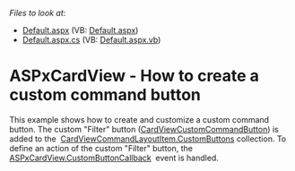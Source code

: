 <!-- default file list -->
*Files to look at*:

* [Default.aspx](./CS/Default.aspx) (VB: [Default.aspx](./VB/Default.aspx))
* [Default.aspx.cs](./CS/Default.aspx.cs) (VB: [Default.aspx.vb](./VB/Default.aspx.vb))
<!-- default file list end -->
# ASPxCardView - How to create a custom command button


<p>This example shows how to create and customize a custom command button. The custom "Filter" button (<a href="https://documentation.devexpress.com/#aspnet/clsDevExpressWebCardViewCustomCommandButtontopic">CardViewCustomCommandButton</a>) is added to the  <a href="https://documentation.devexpress.com/#aspnet/DevExpressWebCardViewCommandLayoutItem_CustomButtonstopic">CardViewCommandLayoutItem.CustomButtons</a> collection. To define an action of the custom "Filter" button, the <a href="https://documentation.devexpress.com/#AspNet/DevExpressWebASPxCardView_CustomButtonCallbacktopic">ASPxCardView.CustomButtonCallback</a>  event is handled.</p>

<br/>


